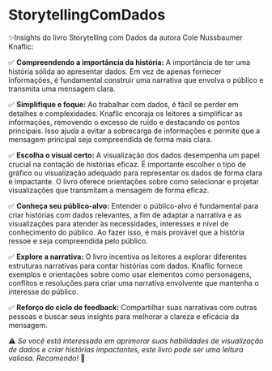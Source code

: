 # StorytellingComDados
✨Insights do livro Storytelling com Dados da autora Cole Nussbaumer Knaflic:

✅ <strong>Compreendendo a importância da história:</strong> A importância de ter uma história sólida ao apresentar dados. Em vez de apenas fornecer informações, é fundamental construir uma narrativa que envolva o público e transmita uma mensagem clara.

✅ <strong>Simplifique e foque:</strong> Ao trabalhar com dados, é fácil se perder em detalhes e complexidades. Knaflic encoraja os leitores a simplificar as informações, removendo o excesso de ruído e destacando os pontos principais. Isso ajuda a evitar a sobrecarga de informações e permite que a mensagem principal seja compreendida de forma mais clara.

✅ <strong>Escolha o visual certo:</strong> A visualização dos dados desempenha um papel crucial na contação de histórias eficaz. É importante escolher o tipo de gráfico ou visualização adequado para representar os dados de forma clara e impactante. O livro oferece orientações sobre como selecionar e projetar visualizações que transmitam a mensagem de forma eficaz.

✅ <strong>Conheça seu público-alvo:</strong> Entender o público-alvo é fundamental para criar histórias com dados relevantes, a fim de adaptar a narrativa e as visualizações para atender às necessidades, interesses e nível de conhecimento do público. Ao fazer isso, é mais provável que a história ressoe e seja compreendida pelo público.

✅ <strong>Explore a narrativa:</strong> O livro incentiva os leitores a explorar diferentes estruturas narrativas para contar histórias com dados. Knaflic fornece exemplos e orientações sobre como usar elementos como personagens, conflitos e resoluções para criar uma narrativa envolvente que mantenha o interesse do público.

✅ <strong>Reforço do ciclo de feedback:</strong> Compartilhar suas narrativas com outras pessoas e buscar seus insights para melhorar a clareza e eficácia da mensagem.

⚠ <i>Se você está interessado em aprimorar suas habilidades de visualização de dados e criar histórias impactantes, este livro pode ser uma leitura valiosa. Recomendo!</i> 💜
